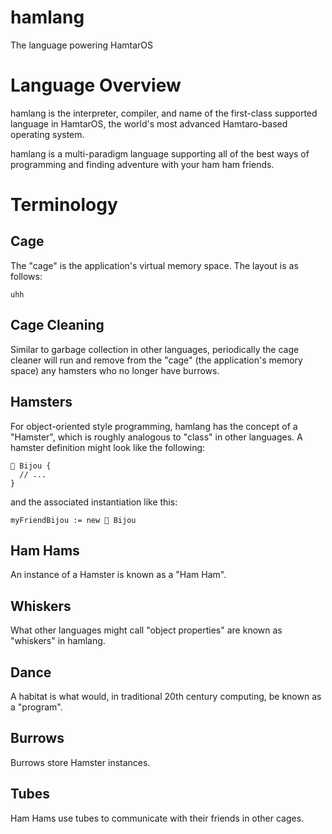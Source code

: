 # hamlang
The language powering HamtarOS

# Language Overview
hamlang is the interpreter, compiler, and name of the first-class supported
language in HamtarOS, the world's most advanced Hamtaro-based operating system.

hamlang is a multi-paradigm language supporting all of the best ways of programming
and finding adventure with your ham ham friends.

# Terminology

## Cage
The "cage" is the application's virtual memory space. The layout is as follows:

```
uhh
```

## Cage Cleaning
Similar to garbage collection in other languages, periodically the cage cleaner will run
and remove from the "cage" (the application's memory space) any hamsters who no longer have
burrows.

## Hamsters
For object-oriented style programming, hamlang has the concept of a "Hamster", which
is roughly analogous to "class" in other languages. A hamster definition might look
like the following:

```
🐹 Bijou {
  // ...
}
```

and the associated instantiation like this:

```
myFriendBijou := new 🐹 Bijou
```

## Ham Hams
An instance of a Hamster is known as a "Ham Ham".

## Whiskers
What other languages might call "object properties" are known as "whiskers" in hamlang.

## Dance
A habitat is what would, in traditional 20th century computing, be known as a "program".

## Burrows
Burrows store Hamster instances.

## Tubes
Ham Hams use tubes to communicate with their friends in other cages.
